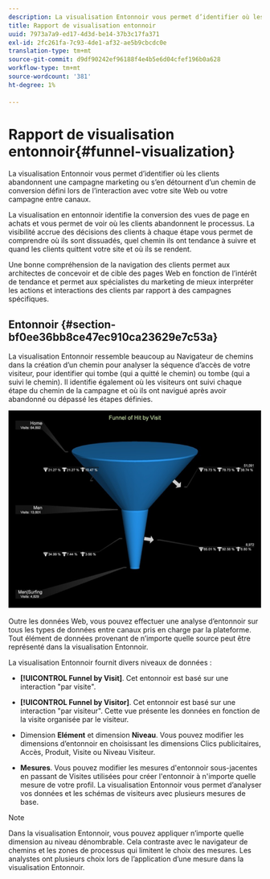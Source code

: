 ```yaml
---
description: La visualisation Entonnoir vous permet d’identifier où les clients abandonnent une campagne marketing ou s’en détournent d’un chemin de conversion défini lors de l’interaction avec votre site Web ou votre campagne entre canaux.
title: Rapport de visualisation entonnoir
uuid: 7973a7a9-ed17-4d3d-be14-37b3c17fa371
exl-id: 2fc261fa-7c93-4de1-af32-ae5b9cbcdc0e
translation-type: tm+mt
source-git-commit: d9df90242ef96188f4e4b5e6d04cfef196b0a628
workflow-type: tm+mt
source-wordcount: '381'
ht-degree: 1%

---
```


# Rapport de visualisation entonnoir{#funnel-visualization}

La visualisation Entonnoir vous permet d’identifier où les clients abandonnent une campagne marketing ou s’en détournent d’un chemin de conversion défini lors de l’interaction avec votre site Web ou votre campagne entre canaux.

La visualisation en entonnoir identifie la conversion des vues de page en achats et vous permet de voir où les clients abandonnent le processus. La visibilité accrue des décisions des clients à chaque étape vous permet de comprendre où ils sont dissuadés, quel chemin ils ont tendance à suivre et quand les clients quittent votre site et où ils se rendent.

Une bonne compréhension de la navigation des clients permet aux architectes de concevoir et de cible des pages Web en fonction de l’intérêt de tendance et permet aux spécialistes du marketing de mieux interpréter les actions et interactions des clients par rapport à des campagnes spécifiques.

## Entonnoir {#section-bf0ee36bb8ce47ec910ca23629e7c53a}

La visualisation Entonnoir ressemble beaucoup au Navigateur de chemins dans la création d’un chemin pour analyser la séquence d’accès de votre visiteur, pour identifier qui tombe (qui a quitté le chemin) ou tombe (qui a suivi le chemin). Il identifie également où les visiteurs ont suivi chaque étape du chemin de la campagne et où ils ont navigué après avoir abandonné ou dépassé les étapes définies.

![](assets/funnel_visualization_capture_min.png)

Outre les données Web, vous pouvez effectuer une analyse d’entonnoir sur tous les types de données entre canaux pris en charge par la plateforme. Tout élément de données provenant de n’importe quelle source peut être représenté dans la visualisation Entonnoir.

La visualisation Entonnoir fournit divers niveaux de données :

* **[!UICONTROL Funnel by Visit]**. Cet entonnoir est basé sur une interaction &quot;par visite&quot;.
* **[!UICONTROL Funnel by Visitor]**. Cet entonnoir est basé sur une interaction &quot;par visiteur&quot;. Cette vue présente les données en fonction de la visite organisée par le visiteur.
* Dimension **Elément** et dimension **Niveau**. Vous pouvez modifier les dimensions d’entonnoir en choisissant les dimensions Clics publicitaires, Accès, Produit, Visite ou Niveau Visiteur.

* **Mesures**. Vous pouvez modifier les mesures d&#39;entonnoir sous-jacentes en passant de Visites utilisées pour créer l&#39;entonnoir à n&#39;importe quelle mesure de votre profil. La visualisation Entonnoir vous permet d’analyser vos données et les schémas de visiteurs avec plusieurs mesures de base.

>[!NOTE]
>
>Dans la visualisation Entonnoir, vous pouvez appliquer n’importe quelle dimension au niveau dénombrable. Cela contraste avec le navigateur de chemins et les zones de processus qui limitent le choix des mesures. Les analystes ont plusieurs choix lors de l’application d’une mesure dans la visualisation Entonnoir.

